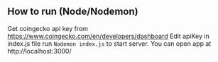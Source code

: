 ## How to run (Node/Nodemon)
Get coingecko api key from https://www.coingecko.com/en/developers/dashboard
Edit apiKey in index.js file
run `Nodemon index.js` to start server. 
You can open app at http://localhost:3000/
